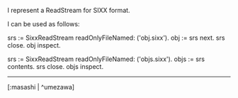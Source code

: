 I represent a ReadStream for SIXX format.

I can be used as follows:

srs := SixxReadStream readOnlyFileNamed: ('obj.sixx').
obj := srs next.
srs close.
obj inspect.

srs := SixxReadStream readOnlyFileNamed: ('objs.sixx').
objs := srs contents.
srs close.
objs inspect.

---
[:masashi | ^umezawa]